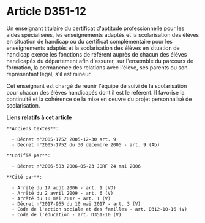 # Article D351-12

Un enseignant titulaire du certificat d'aptitude professionnelle pour les aides spécialisées, les enseignements adaptés et la
scolarisation des élèves en situation de handicap ou du certificat complémentaire pour les enseignements adaptés et la
scolarisation des élèves en situation de handicap exerce les fonctions de référent auprès de chacun des élèves handicapés du
département afin d'assurer, sur l'ensemble du parcours de formation, la permanence des relations avec l'élève, ses parents ou
son représentant légal, s'il est mineur.

Cet enseignant est chargé de réunir l'équipe de suivi de la scolarisation pour chacun des élèves handicapés dont il est le
référent. Il favorise la continuité et la cohérence de la mise en oeuvre du projet personnalisé de scolarisation.

**Liens relatifs à cet article**

	**Anciens textes**:

	  - Décret n°2005-1752 2005-12-30 art. 9
	  - Décret n°2005-1752 du 30 décembre 2005 - art. 9 (Ab)

	**Codifié par**:

	  - Décret n°2006-583 2006-05-23 JORF 24 mai 2006

	**Cité par**:

	  - Arrêté du 17 août 2006 - art. 1 (VD)
	  - Arrêté du 2 avril 2009 - art. 6 (V)
	  - Arrêté du 10 mai 2017 - art. 1 (V)
	  - Décret n°2017-965 du 10 mai 2017 - art. 3 (V)
	  - Code de l'action sociale et des familles - art. D312-10-16 (V)
	  - Code de l'éducation - art. D351-10 (V)
